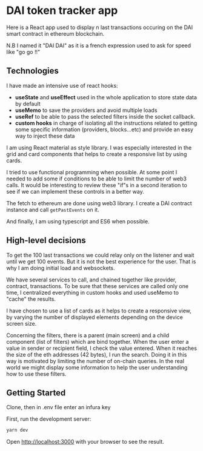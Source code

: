 # DAI token tracker app

Here is a React app used to display n last transactions occuring on the DAI smart contract in ethereum blockchain.

N.B I named it "DAI DAI" as it is a french expression used to ask for speed like "go go !!"

## Technologies

I have made an intensive use of react hooks:
- **useState** and **useEffect** used in the whole application to store state data by default
- **useMemo** to save the providers and avoid multiple loads
- **useRef** to be able to pass the selected filters inside the socket callback.
- **custom hooks** in charge of isolating all the instructions related to getting some specific information (providers, blocks...etc) and provide an easy way to inject these data

I am using React material as style library. I was especially interested in the grid and card components that helps to create a responsive list by using cards.

I tried to use functional programming when possible. At some point I needed to add some if conditions to be able to limit the number of web3 calls. It would be interesting to review these "if"s in a second iteration to see if we can implement these controls in a better way.

The fetch to ethereum are done using web3 library. I create a DAI contract instance and call <code>getPastEvents</code> on it.

And finally, I am using typescript and ES6 when possible.

## High-level decisions

To get the 100 last transactions we could relay only on the listener and wait until we get 100 events. But it is not the best experience for the user. 
That is why I am doing initial load and websockets.

We have several services to call, and chained together like provider, contract, transactions. To be sure that these services are called only one time, I centralized everything in custom hooks and used useMemo to "cache" the results.

I have chosen to use a list of cards as it helps to create a responsive view, by varying the number of displayed elements depending on the device screen size.

Concerning the filters, there is a parent (main screen) and a child component (list of filters) which are bind together. When the user enter a value in sender or recipient field, I check the value entered. When it reaches the size of the eth addresses (42 bytes), I run the search. Doing it in this way is motivated by limiting the number of on-chain queries. In the real world we might display some information to help the user understanding how to use these filters.


## Getting Started

Clone, then in .env file enter an infura key

First, run the development server:

```bash
yarn dev
```

Open [http://localhost:3000](http://localhost:3000) with your browser to see the result.

